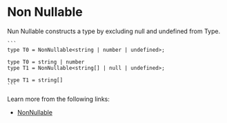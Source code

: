 # Non Nullable

Nun Nullable constructs a type by excluding null and undefined from Type.

    ```
    type T0 = NonNullable<string | number | undefined>;
        
    type T0 = string | number
    type T1 = NonNullable<string[] | null | undefined>;
        
    type T1 = string[]
    ```

Learn more from the following links:

- [NonNullable<Type>](https://www.typescriptlang.org/docs/handbook/utility-types.html#nonnullabletype)